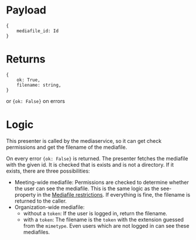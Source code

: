 # Payload

```
{
    mediafile_id: Id
}
```

# Returns

```
{
    ok: True,
    filename: string,
}
```
or `{ok: False}` on errors

# Logic

This presenter is called by the mediaservice, so it can get check permissions and get the filename of the mediafile.

On every error `{ok: False}` is returned. The presenter fetches the mediafile with the given id. It is checked that is exists and is not a directory. If it exists, there are three possibilities:

- Meeting-wide mediafile: Permissions are checked to determine whether the user can see the mediafile. This is the same logic as the see-property in the [Mediafile restrictions](https://github.com/OpenSlides/openslides-autoupdate-service/blob/main/internal/restrict/collection/mediafile.go). If everything is fine, the filename is returned to the caller.
- Organization-wide mediafile:
  - without a `token`: If the user is logged in, return the filename.
  - with a `token`: The filename is the `token` with the extension guessed from the `mimetype`. Even users which are not logged in can see these mediafiles.